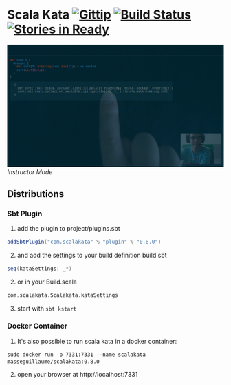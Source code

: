# Scala Kata [![Gittip](http://img.shields.io/gittip/MasseGuillaume.svg?style=flat)](https://www.gittip.com/MasseGuillaume/) [![Build Status](http://img.shields.io/travis/MasseGuillaume/ScalaKata.svg?style=flat)](https://travis-ci.org/MasseGuillaume/ScalaKata) [![Stories in Ready](https://badge.waffle.io/MasseGuillaume/ScalaKata.png?label=Ready)](https://waffle.io/MasseGuillaume/ScalaKata)

![scala kata instructor mode](https://raw.githubusercontent.com/MasseGuillaume/ScalaKata/develop/Examples/Instructor.png)
*Instructor Mode*

## Distributions

### Sbt Plugin

1. add the plugin to project/plugins.sbt

```scala
addSbtPlugin("com.scalakata" % "plugin" % "0.8.0")
```

2. and add the settings to your build definition build.sbt

```scala
seq(kataSettings: _*)
```

2. or in your Build.scala

```scala
com.scalakata.Scalakata.kataSettings
```

3. start with ```sbt kstart```

### Docker Container

1. It's also possible to run scala kata in a docker container:

```
sudo docker run -p 7331:7331 --name scalakata masseguillaume/scalakata:0.8.0
```

2. open your browser at http://localhost:7331
